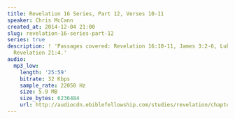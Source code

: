 ```yaml
---
title: Revelation 16 Series, Part 12, Verses 10-11
speaker: Chris McCann
created_at: 2014-12-04 21:00
slug: revelation-16-series-part-12
series: true
description: ! 'Passages covered: Revelation 16:10-11, James 3:2-6, Luke 16:23-25,
  Revelation 21:4.'
audio:
  mp3_low:
    length: '25:59'
    bitrate: 32 Kbps
    sample_rate: 22050 Hz
    size: 5.9 MB
    size_bytes: 6236484
    url: http://audiocdn.ebiblefellowship.com/studies/revelation/chapter-16/2014.12.04_McCann_-_Revelation_16_Series_Part_12.mp3
---
```

